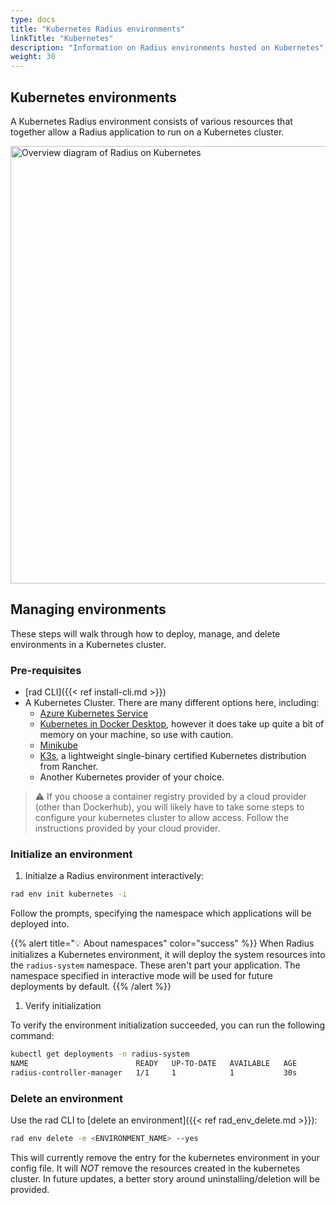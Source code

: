 ```yaml
---
type: docs
title: "Kubernetes Radius environments"
linkTitle: "Kubernetes"
description: "Information on Radius environments hosted on Kubernetes"
weight: 30
---
```


## Kubernetes environments

A Kubernetes Radius environment consists of various resources that together allow a Radius application to run on a Kubernetes cluster. 

<img src="./kubernetes-overview.png" alt="Overview diagram of Radius on Kubernetes" width=700>

## Managing environments

These steps will walk through how to deploy, manage, and delete environments in a Kubernetes cluster.


### Pre-requisites

- [rad CLI]({{< ref install-cli.md >}})
- A Kubernetes Cluster. There are many different options here, including:
    - [Azure Kubernetes Service](https://docs.microsoft.com/en-us/azure/aks/tutorial-kubernetes-deploy-cluster)
    - [Kubernetes in Docker Desktop](https://www.docker.com/blog/docker-windows-desktop-now-kubernetes/), however it does take up quite a bit of memory on your machine, so use with caution.
    - [Minikube](https://kubernetes.io/docs/tasks/tools/install-minikube/)
    - [K3s](https://k3s.io), a lightweight single-binary certified Kubernetes distribution from Rancher.
    - Another Kubernetes provider of your choice.

> :warning: If you choose a container registry provided by a cloud provider (other than Dockerhub), you will likely have to take some steps to configure your kubernetes cluster to allow access. Follow the instructions provided by your cloud provider.

### Initialize an environment

1. Initialze a Radius environment interactively:

```bash
rad env init kubernetes -i
```

Follow the prompts, specifying the namespace which applications will be deployed into.

{{% alert title="💡 About namespaces" color="success" %}}
When Radius initializes a Kubernetes environment, it will deploy the system resources into the `radius-system` namespace. These aren't part your application. The namespace specified in interactive mode will be used for future deployments by default.
   {{% /alert %}}

1. Verify initialization

To verify the environment initialization succeeded, you can run the following command:

```bash
kubectl get deployments -n radius-system
NAME                        READY   UP-TO-DATE   AVAILABLE   AGE
radius-controller-manager   1/1     1            1           30s
```

### Delete an environment

Use the rad CLI to [delete an environment]({{< ref rad_env_delete.md >}}):

```bash
rad env delete -e <ENVIRONMENT_NAME> --yes
```

This will currently remove the entry for the kubernetes environment in your config file. It will *NOT* remove the resources created in the kubernetes cluster. In future updates, a better story around uninstalling/deletion will be provided.

